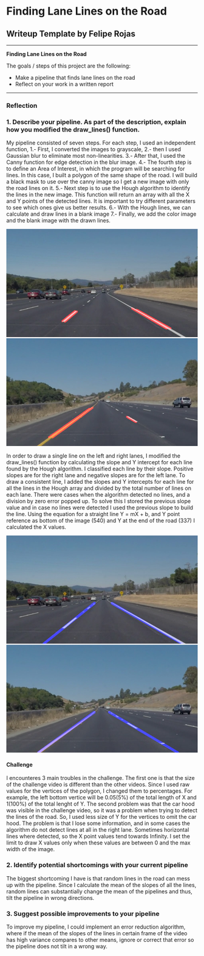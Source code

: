 # **Finding Lane Lines on the Road** 

## Writeup Template by Felipe Rojas


---

**Finding Lane Lines on the Road**

The goals / steps of this project are the following:
* Make a pipeline that finds lane lines on the road
* Reflect on your work in a written report


[//]: # (Image References)

[image1]: ./examples/grayscale.jpg "Grayscale"
[image2]: ./test_images/solidWhiteCurve_raw.png "Road lines Solid White"
[image3]: ./test_images/solidYellowCurve_raw.png "Road lines Solid Yellow"
[image4]: ./test_images/solidWhiteCurve_lanedetection.png "Road Pipeline Solid White"
[image5]: ./test_images/solidYellowCurve_lanedetection.png "Road Pipeline Solid Yellow"
---

### Reflection

### 1. Describe your pipeline. As part of the description, explain how you modified the draw_lines() function.

My pipeline consisted of seven steps. For each step, I used an independent function, 
1.- First, I converted the images to grayscale,
2.- then I used Gaussian blur to eliminate most non-linearities. 
3.- After that, I used the Canny function for edge detection in the blur image. 
4.- The fourth step is to define an Area of Interest, in which the program will be searching for lines. In this case, I built a polygon of the same shape of the road. I will build a black mask to use over the canny image so I get a new image with only the road lines on it. 
5.- Next step is to use the Hough algorithm to identify the lines in the new image. This function will return an array with all the X and Y points of the detected lines. It is important to try different parameters to see which ones give us better results. 
6.- With the Hough lines, we can calculate and draw lines in a blank image
7.- Finally, we add the color image and the blank image with the drawn lines.

![alt text][image2]
![alt text][image3]

In order to draw a single line on the left and right lanes, I modified the draw_lines() function by calculating the slope and Y intercept for each line found by the Hough algorithm.
I classified each line by their slope. Positive slopes are for the right lane and negative slopes are for the left lane. To draw a consistent line, I added the slopes and Y intercepts for each line for all the lines in the Hough array and divided by the total number of lines on each lane. There were cases when the algorithm detected no lines, and
a division by zero error popped up. To solve this I stored the previous slope value and in case no lines were detected I used the previous slope to build the line. Using the
equation for a straight line Y = mX + b, and Y point reference as bottom of the image (540) and Y at the end of the road (337) I calculated the X values. 

![alt text][image4]
![alt text][image5]

#### Challenge 
I encounteres 3 main troubles in the challenge. The first one is that the size of the challenge video is different than the other videos. Since I used raw values for the vertices of the polygon, I changed them to percentages. For example, the left bottom vertice will be 0.05(5%) of the total length of X and 1(100%) of the total lenght of Y.
The second problem was that the car hood was visible in the challenge video, so it was a problem when trying to detect the lines of the road. So, I used less size of Y for the
vertices to omit the car hood. The problem is that I lose some information, and in some cases the algorithm do not detect lines at all in the right lane.
Sometimes horizontal lines where detected, so the X point values tend towards Infinity. I set the limit to draw X values only when these values
are between 0 and the max width of the image.





### 2. Identify potential shortcomings with your current pipeline


The biggest shortcoming I have is that random lines in the road can mess up with the pipeline. Since I calculate the mean of the slopes of all the lines, random lines can
substantially change the mean of the pipelines and thus, tilt the pipeline in wrong directions.


### 3. Suggest possible improvements to your pipeline

To improve my pipeline, I could implement an error reduction algorithm, where if the mean of the slopes of the lines in certain frame of the video has high variance compares
to other means, ignore or correct that error so the pipeline does not tilt in a wrong way.
